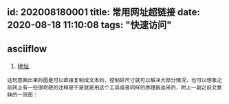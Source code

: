 id: 202008180001
title: 常用网址超链接
date: 2020-08-18 11:10:08
tags: "快速访问"
---------

## asciiflow 

1. [地址](http://asciiflow.com/)
```$xslt
这玩意画出来的图是可以直接复制成文本的，控制好尺寸就可以解决大部分情况，也可以想象之前网上有一些很奇葩的注释是不是就是用这个工具或者同样的原理画出来的，附上一副之前文章缺的一张图：
```

